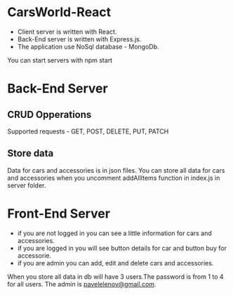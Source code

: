 # CarsWorld-React

- Client server is written with React.
- Back-End server is written with Express.js.
- The application use NoSql database - MongoDb.

<p>You can start servers with npm start</p>

<h1>Back-End Server</h2>
 <h2>CRUD Opperations</h2>
 Supported requests - GET, POST, DELETE, PUT, PATCH
 <h2>Store data</h2>
 Data for cars and accessories is in json files.
 You can store all data for cars and accessories when you uncomment addAllItems function in index.js in server folder.
 
 <h1>Front-End Server</h1>
 
 - if you are not logged in you can see a little information for cars and accessories.
 - if you are logged in you will see button details for car and button buy for accessorie.
 - if you are admin you can add, edit and delete cars and accessories.
 
 When you store all data in db will have 3 users.The password is from 1 to 4 for all users.
 The admin is pavelelenov@gmail.com.
